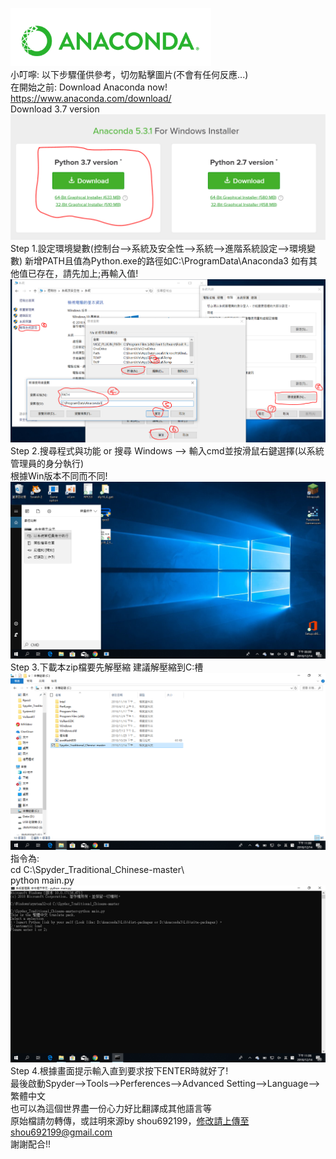 ![screenshot](./pic/beforestart-1.PNG)                  
小叮嚀: 以下步驟僅供參考，切勿點擊圖片(不會有任何反應...)          
在開始之前: Download Anaconda now!             
https://www.anaconda.com/download/        
Download 3.7 version                      
![screenshot](./pic/beforestart-2.PNG)
Step 1.設定環境變數(控制台–>系統及安全性–>系統–>進階系統設定–>環境變數) 新增PATH且值為Python.exe的路徑如C:\ProgramData\Anaconda3                        如有其他值已存在，請先加上;再輸入值!                
![screenshot](./pic/step01.PNG)
Step 2.搜尋程式與功能 or 搜尋 Windows –> 輸入cmd並按滑鼠右鍵選擇(以系統管理員的身分執行)               
       根據Win版本不同而不同!        
![screenshot](./pic/step02.png)
Step 3.下載本zip檔要先解壓縮 建議解壓縮到C:槽      
![screenshot](./pic/step03-1.png)
       指令為:          
       cd C:\Spyder_Traditional_Chinese-master\           
       python main.py              
![screenshot](./pic/step03-2.PNG)
Step 4.根據畫面提示輸入直到要求按下ENTER時就好了!           
       最後啟動Spyder–>Tools–>Perferences–>Advanced Setting–>Language–>繁體中文          
也可以為這個世界盡一份心力好比翻譯成其他語言等                   
原始檔請勿轉傳，或註明來源by shou692199，修改請上傳至shou692199@gmail.com                        
謝謝配合!!
